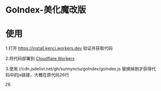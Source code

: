 # GoIndex-美化魔改版

# 使用

1.打开 https://install.kenci.workers.dev 验证并获取代码

2.将代码部署到 [Cloudflare Workers](https://www.cloudflare.com)

3.使用 //cdn.jsdelivr.net/gh/sunnynctu/goIndex/goindex.js 替换掉刚才获得代码中的js链接，大概在原代码26行

26.    > <script src="引号内为需要替换的链接"></script>


